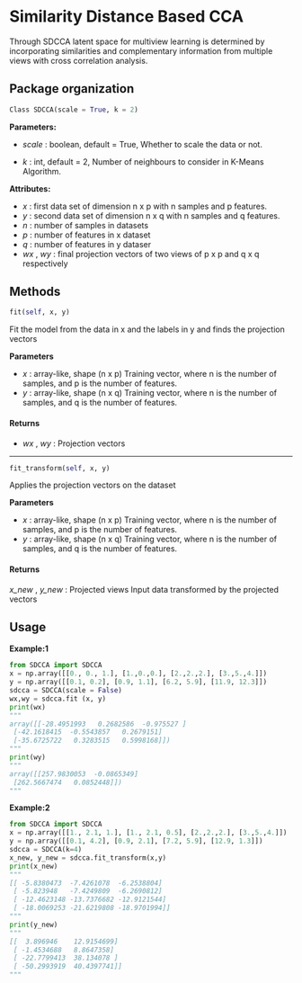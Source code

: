 # Similarity Distance Based CCA

Through SDCCA latent space for multiview learning is determined by incorporating similarities and complementary information from multiple views with cross correlation analysis.


## Package organization

```python
Class SDCCA(scale = True, k = 2)
```

**Parameters:**
- *scale* : boolean, default = True, Whether to scale the data or not.

- *k* : int, default = 2, Number of neighbours to consider in K-Means Algorithm.

**Attributes:**
- *x* : first data set of dimension n x p with n samples and p features.
- *y* : second data set of dimension n x q with n samples and q features.
- *n* : number of samples in datasets
- *p* : number of features in x dataset
- *q* : number of features in y dataser
- *wx* , *wy* : final projection vectors of two views of p x p and q x q respectively

 ## Methods
```python
fit(self, x, y)
```
Fit the model from the data in x and the labels in y and finds the projection vectors

**Parameters**
- *x* : array-like, shape (n x p)
      Training vector, where n is the number of samples, and p is the number of features.
- *y* : array-like, shape (n x q)
      Training vector, where n is the number of samples, and q is the number of features.

#### Returns
- *wx* , *wy* : Projection vectors
------------------------------------------------------------------ 


```python
fit_transform(self, x, y)
```
Applies the projection vectors on the dataset 

 **Parameters**
- *x* : array-like, shape (n x p)
    Training vector, where n is the number of samples, and p is the number of features.
- *y* : array-like, shape (n x q)
    Training vector, where n is the number of samples, and q is the number of features.
	
#### Returns
*x_new* , *y_new* : Projected views
Input data transformed by the projected vectors



## Usage
 **Example:1**
```python
from SDCCA import SDCCA
x = np.array([[0., 0., 1.], [1.,0.,0.], [2.,2.,2.], [3.,5.,4.]])
y = np.array([[0.1, 0.2], [0.9, 1.1], [6.2, 5.9], [11.9, 12.3]])
sdcca = SDCCA(scale = False)
wx,wy = sdcca.fit (x, y)
print(wx)
"""
array([[-28.4951993   0.2682586  -0.975527 ]
 [-42.1618415  -0.5543857   0.2679151]
 [-35.6725722   0.3283515   0.5998168]]) 
"""
print(wy)
"""
array([[257.9830053  -0.0865349]
 [262.5667474   0.0852448]])
"""
```
 **Example:2**
```python
from SDCCA import SDCCA
x = np.array([[1., 2.1, 1.], [1., 2.1, 0.5], [2.,2.,2.], [3.,5.,4.]])
y = np.array([[0.1, 4.2], [0.9, 2.1], [7.2, 5.9], [12.9, 1.3]])
sdcca = SDCCA(k=4)
x_new, y_new = sdcca.fit_transform(x,y)
print(x_new)
"""
[[ -5.8380473  -7.4261078  -6.2538804]
 [ -5.823948   -7.4249809  -6.2690812]
 [ -12.4623148 -13.7376682 -12.9121544]
 [ -18.0069253 -21.6219808 -18.9701994]]
"""
print(y_new)
"""
[[  3.896946    12.9154699]
 [ -1.4534688   8.8647358]
 [ -22.7799413  38.134078 ]
 [ -50.2993919  40.4397741]]
"""
```
